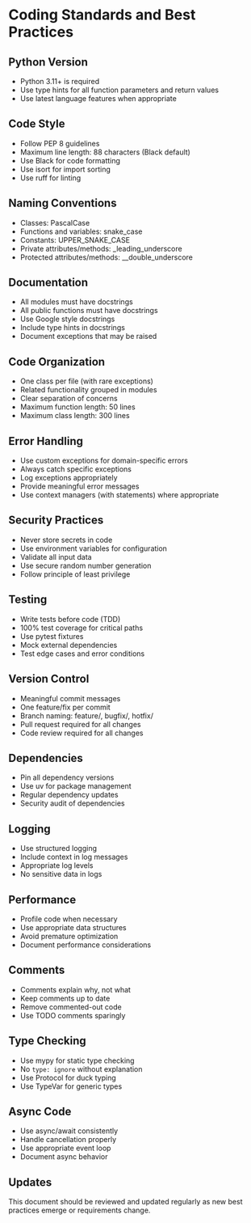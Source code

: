# Coding Standards and Best Practices

## Python Version
- Python 3.11+ is required
- Use type hints for all function parameters and return values
- Use latest language features when appropriate

## Code Style
- Follow PEP 8 guidelines
- Maximum line length: 88 characters (Black default)
- Use Black for code formatting
- Use isort for import sorting
- Use ruff for linting

## Naming Conventions
- Classes: PascalCase
- Functions and variables: snake_case
- Constants: UPPER_SNAKE_CASE
- Private attributes/methods: _leading_underscore
- Protected attributes/methods: __double_underscore

## Documentation
- All modules must have docstrings
- All public functions must have docstrings
- Use Google style docstrings
- Include type hints in docstrings
- Document exceptions that may be raised

## Code Organization
- One class per file (with rare exceptions)
- Related functionality grouped in modules
- Clear separation of concerns
- Maximum function length: 50 lines
- Maximum class length: 300 lines

## Error Handling
- Use custom exceptions for domain-specific errors
- Always catch specific exceptions
- Log exceptions appropriately
- Provide meaningful error messages
- Use context managers (with statements) where appropriate

## Security Practices
- Never store secrets in code
- Use environment variables for configuration
- Validate all input data
- Use secure random number generation
- Follow principle of least privilege

## Testing
- Write tests before code (TDD)
- 100% test coverage for critical paths
- Use pytest fixtures
- Mock external dependencies
- Test edge cases and error conditions

## Version Control
- Meaningful commit messages
- One feature/fix per commit
- Branch naming: feature/, bugfix/, hotfix/
- Pull request required for all changes
- Code review required for all changes

## Dependencies
- Pin all dependency versions
- Use uv for package management
- Regular dependency updates
- Security audit of dependencies

## Logging
- Use structured logging
- Include context in log messages
- Appropriate log levels
- No sensitive data in logs

## Performance
- Profile code when necessary
- Use appropriate data structures
- Avoid premature optimization
- Document performance considerations

## Comments
- Comments explain why, not what
- Keep comments up to date
- Remove commented-out code
- Use TODO comments sparingly

## Type Checking
- Use mypy for static type checking
- No `type: ignore` without explanation
- Use Protocol for duck typing
- Use TypeVar for generic types

## Async Code
- Use async/await consistently
- Handle cancellation properly
- Use appropriate event loop
- Document async behavior

## Updates
This document should be reviewed and updated regularly as new best practices emerge or requirements change. 